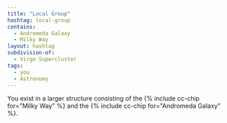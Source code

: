 ```yaml
---
title: "Local Group"
hashtag: local-group
contains:
  - Andromeda Galaxy
  - Milky Way
layout: hashtag
subdivision-of:
  - Virgo Supercluster
tags:
  - you
  - Astronomy
---
```

You exist in a larger structure consisting of the {% include cc-chip for="Milky Way" %} and the {% include cc-chip for="Andromeda Galaxy" %}.